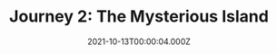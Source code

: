 ---
title: "Journey 2: The Mysterious Island"
year: 2012
date: 2021-10-13T00:00:04.000Z
permalink: /almanac/movies/2021-10-13-journey-2-the-mysterious-island/index.html
link: https://letterboxd.com/rknightuk/film/journey-2-the-mysterious-island/
rating: 2
tmdbid: 72545
---